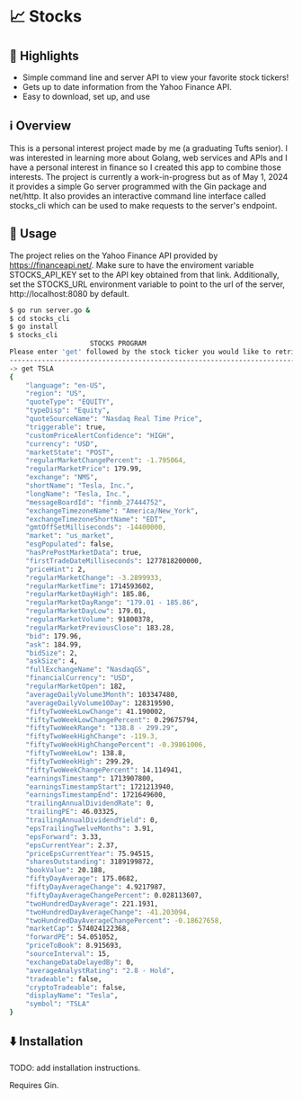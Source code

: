 #  📈 Stocks


## 🌟 Highlights

- Simple command line and server API to view your favorite stock tickers!
- Gets up to date information from the Yahoo Finance API.
- Easy to download, set up, and use


## ℹ️ Overview
This is a personal interest project made by me (a graduating Tufts senior). I was interested in learning more about Golang, web services and APIs and I have a personal interest in finance so I created this app to combine those interests. The project is currently a work-in-progress but as of May 1, 2024 it provides a simple Go server programmed with the Gin package and net/http. It also provides an interactive command line interface called stocks_cli which can be used to make requests to the server's endpoint.

## 🚀 Usage
The project relies on the Yahoo Finance API provided by https://financeapi.net/. Make sure to have the enviroment variable STOCKS_API_KEY set to the API key obtained from that link. Additionally, set the STOCKS_URL environment variable to point to the url of the server, http://localhost:8080 by default.

```bash
$ go run server.go &
$ cd stocks_cli
$ go install
$ stocks_cli
                    STOCKS PROGRAM
Please enter 'get' followed by the stock ticker you would like to retrieve, or enter 'q' to quit
-------------------------------------------------------------------------
-> get TSLA
{
    "language": "en-US",
    "region": "US",
    "quoteType": "EQUITY",
    "typeDisp": "Equity",
    "quoteSourceName": "Nasdaq Real Time Price",
    "triggerable": true,
    "customPriceAlertConfidence": "HIGH",
    "currency": "USD",
    "marketState": "POST",
    "regularMarketChangePercent": -1.795064,
    "regularMarketPrice": 179.99,
    "exchange": "NMS",
    "shortName": "Tesla, Inc.",
    "longName": "Tesla, Inc.",
    "messageBoardId": "finmb_27444752",
    "exchangeTimezoneName": "America/New_York",
    "exchangeTimezoneShortName": "EDT",
    "gmtOffSetMilliseconds": -14400000,
    "market": "us_market",
    "esgPopulated": false,
    "hasPrePostMarketData": true,
    "firstTradeDateMilliseconds": 1277818200000,
    "priceHint": 2,
    "regularMarketChange": -3.2899933,
    "regularMarketTime": 1714593602,
    "regularMarketDayHigh": 185.86,
    "regularMarketDayRange": "179.01 - 185.86",
    "regularMarketDayLow": 179.01,
    "regularMarketVolume": 91800378,
    "regularMarketPreviousClose": 183.28,
    "bid": 179.96,
    "ask": 184.99,
    "bidSize": 2,
    "askSize": 4,
    "fullExchangeName": "NasdaqGS",
    "financialCurrency": "USD",
    "regularMarketOpen": 182,
    "averageDailyVolume3Month": 103347480,
    "averageDailyVolume10Day": 128319590,
    "fiftyTwoWeekLowChange": 41.190002,
    "fiftyTwoWeekLowChangePercent": 0.29675794,
    "fiftyTwoWeekRange": "138.8 - 299.29",
    "fiftyTwoWeekHighChange": -119.3,
    "fiftyTwoWeekHighChangePercent": -0.39861006,
    "fiftyTwoWeekLow": 138.8,
    "fiftyTwoWeekHigh": 299.29,
    "fiftyTwoWeekChangePercent": 14.114941,
    "earningsTimestamp": 1713907800,
    "earningsTimestampStart": 1721213940,
    "earningsTimestampEnd": 1721649600,
    "trailingAnnualDividendRate": 0,
    "trailingPE": 46.03325,
    "trailingAnnualDividendYield": 0,
    "epsTrailingTwelveMonths": 3.91,
    "epsForward": 3.33,
    "epsCurrentYear": 2.37,
    "priceEpsCurrentYear": 75.94515,
    "sharesOutstanding": 3189199872,
    "bookValue": 20.188,
    "fiftyDayAverage": 175.0682,
    "fiftyDayAverageChange": 4.9217987,
    "fiftyDayAverageChangePercent": 0.028113607,
    "twoHundredDayAverage": 221.1931,
    "twoHundredDayAverageChange": -41.203094,
    "twoHundredDayAverageChangePercent": -0.18627658,
    "marketCap": 574024122368,
    "forwardPE": 54.051052,
    "priceToBook": 8.915693,
    "sourceInterval": 15,
    "exchangeDataDelayedBy": 0,
    "averageAnalystRating": "2.8 - Hold",
    "tradeable": false,
    "cryptoTradeable": false,
    "displayName": "Tesla",
    "symbol": "TSLA"
}
```


## ⬇️ Installation

TODO: add installation instructions.

Requires Gin.